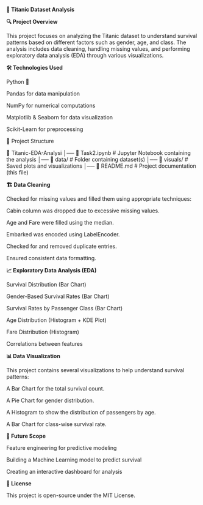 **🚢 Titanic Dataset Analysis**

**🔍 Project Overview**

  This project focuses on analyzing the Titanic dataset to understand survival patterns based on different factors such as gender, age, and class. The analysis includes data cleaning, handling missing values, and 
  performing exploratory data analysis (EDA) through various visualizations.

**🛠️ Technologies Used**

  Python 🐍

  Pandas for data manipulation

  NumPy for numerical computations

  Matplotlib & Seaborn for data visualization

  Scikit-Learn for preprocessing

📂 Project Structure

📁 Titanic-EDA-Analysi
│── 📁 Task2.ipynb   # Jupyter Notebook containing the analysis
│── 📂 data/         # Folder containing dataset(s)
│── 📂 visuals/      # Saved plots and visualizations
│── 📄 README.md     # Project documentation (this file)

**🏗️ Data Cleaning**

  Checked for missing values and filled them using appropriate techniques:

  Cabin column was dropped due to excessive missing values.

  Age and Fare were filled using the median.
  
  Embarked was encoded using LabelEncoder.
  
  Checked for and removed duplicate entries.
  
  Ensured consistent data formatting.

**📈 Exploratory Data Analysis (EDA)**

  Survival Distribution (Bar Chart)
  
  Gender-Based Survival Rates (Bar Chart)
  
  Survival Rates by Passenger Class (Bar Chart)
  
  Age Distribution (Histogram + KDE Plot)
  
  Fare Distribution (Histogram)
  
  Correlations between features

**📊 Data Visualization**

  This project contains several visualizations to help understand survival patterns:
  
  A Bar Chart for the total survival count.
  
  A Pie Chart for gender distribution.
  
  A Histogram to show the distribution of passengers by age.
  
  A Bar Chart for class-wise survival rate.

**📌 Future Scope**

  Feature engineering for predictive modeling
  
  Building a Machine Learning model to predict survival
  
  Creating an interactive dashboard for analysis

**📜 License**

  This project is open-source under the MIT License.

